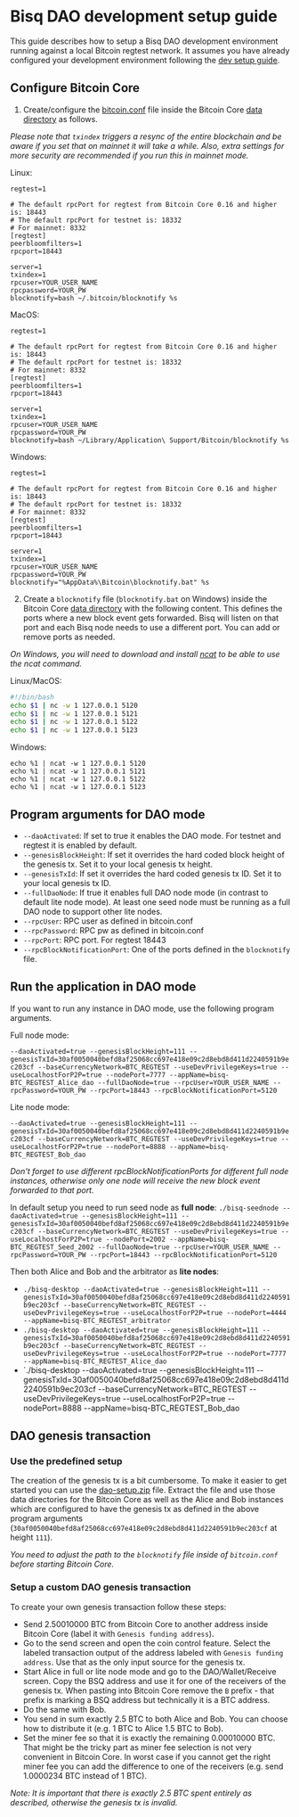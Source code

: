# Bisq DAO development setup guide

This guide describes how to setup a Bisq DAO development environment running against a local Bitcoin regtest network.
It assumes you have already configured your development environment following the [dev setup guide](dev-setup.md).

## Configure Bitcoin Core

1. Create/configure the [bitcoin.conf](https://en.bitcoin.it/wiki/Running_Bitcoin#Bitcoin.conf_Configuration_File) file inside the Bitcoin Core [data directory](https://en.bitcoin.it/wiki/Data_directory#Default_Location) as follows.

_Please note that `txindex` triggers a resync of the entire blockchain and be aware if you set that on mainnet it will take a while. Also, extra settings for more security are recommended if you run this in mainnet mode._

Linux:
```
regtest=1

# The default rpcPort for regtest from Bitcoin Core 0.16 and higher is: 18443
# The default rpcPort for testnet is: 18332
# For mainnet: 8332
[regtest]
peerbloomfilters=1
rpcport=18443

server=1
txindex=1
rpcuser=YOUR_USER_NAME
rpcpassword=YOUR_PW
blocknotify=bash ~/.bitcoin/blocknotify %s
```

MacOS:
```
regtest=1

# The default rpcPort for regtest from Bitcoin Core 0.16 and higher is: 18443
# The default rpcPort for testnet is: 18332
# For mainnet: 8332
[regtest]
peerbloomfilters=1
rpcport=18443

server=1
txindex=1
rpcuser=YOUR_USER_NAME
rpcpassword=YOUR_PW
blocknotify=bash ~/Library/Application\ Support/Bitcoin/blocknotify %s
```

Windows:
```
regtest=1

# The default rpcPort for regtest from Bitcoin Core 0.16 and higher is: 18443
# The default rpcPort for testnet is: 18332
# For mainnet: 8332
[regtest]
peerbloomfilters=1
rpcport=18443

server=1
txindex=1
rpcuser=YOUR_USER_NAME
rpcpassword=YOUR_PW
blocknotify="%AppData%\Bitcoin\blocknotify.bat" %s
```

2. Create a `blocknotify` file (`blocknotify.bat` on Windows) inside the Bitcoin Core [data directory](https://en.bitcoin.it/wiki/Data_directory#Default_Location) with the following content.
This defines the ports where a new block event gets forwarded. Bisq will listen on that port and each Bisq node needs to use a different port. You can add or remove ports as needed.

_On Windows, you will need to download and install [ncat](https://nmap.org/ncat/) to be able to use the ncat command._

Linux/MacOS:
```bash
#!/bin/bash
echo $1 | nc -w 1 127.0.0.1 5120
echo $1 | nc -w 1 127.0.0.1 5121
echo $1 | nc -w 1 127.0.0.1 5122
echo $1 | nc -w 1 127.0.0.1 5123
```

Windows:
```batch
echo %1 | ncat -w 1 127.0.0.1 5120
echo %1 | ncat -w 1 127.0.0.1 5121
echo %1 | ncat -w 1 127.0.0.1 5122
echo %1 | ncat -w 1 127.0.0.1 5123
```


## Program arguments for DAO mode

 - `--daoActivated`: If set to true it enables the DAO mode. For testnet and regtest it is enabled by default.
 - `--genesisBlockHeight`: If set it overrides the hard coded block height of the genesis tx. Set it to your local genesis tx height.
 - `--genesisTxId`: If set it overrides the hard coded genesis tx ID. Set it to your local genesis tx ID.
 - `--fullDaoNode`: If true it enables full DAO node mode (in contrast to default lite node mode). At least one seed node must be running as a full DAO node to support other lite nodes.
 - `--rpcUser`: RPC user as defined in bitcoin.conf
 - `--rpcPassword`: RPC pw as defined in bitcoin.conf
 - `--rpcPort`: RPC port. For regtest 18443
 - `--rpcBlockNotificationPort`: One of the ports defined in the `blocknotify` file.


## Run the application in DAO mode

If you want to run any instance in DAO mode, use the following program arguments.

Full node mode:

`--daoActivated=true --genesisBlockHeight=111 --genesisTxId=30af0050040befd8af25068cc697e418e09c2d8ebd8d411d2240591b9ec203cf --baseCurrencyNetwork=BTC_REGTEST --useDevPrivilegeKeys=true --useLocalhostForP2P=true --nodePort=7777 --appName=bisq-BTC_REGTEST_Alice_dao --fullDaoNode=true --rpcUser=YOUR_USER_NAME --rpcPassword=YOUR_PW --rpcPort=18443 --rpcBlockNotificationPort=5120`

Lite node mode:

`--daoActivated=true --genesisBlockHeight=111 --genesisTxId=30af0050040befd8af25068cc697e418e09c2d8ebd8d411d2240591b9ec203cf --baseCurrencyNetwork=BTC_REGTEST --useDevPrivilegeKeys=true --useLocalhostForP2P=true --nodePort=8888 --appName=bisq-BTC_REGTEST_Bob_dao`

_Don't forget to use different rpcBlockNotificationPorts for different full node instances, otherwise only one node will receive the new block event forwarded to that port._


In default setup you need to run seed node as **full node**:
`./bisq-seednode --daoActivated=true --genesisBlockHeight=111 --genesisTxId=30af0050040befd8af25068cc697e418e09c2d8ebd8d411d2240591b9ec203cf --baseCurrencyNetwork=BTC_REGTEST --useDevPrivilegeKeys=true --useLocalhostForP2P=true --nodePort=2002 --appName=bisq-BTC_REGTEST_Seed_2002 --fullDaoNode=true --rpcUser=YOUR_USER_NAME --rpcPassword=YOUR_PW --rpcPort=18443 --rpcBlockNotificationPort=5120`

Then both Alice and Bob and the arbitrator as **lite nodes**:
* `./bisq-desktop --daoActivated=true --genesisBlockHeight=111 --genesisTxId=30af0050040befd8af25068cc697e418e09c2d8ebd8d411d2240591b9ec203cf --baseCurrencyNetwork=BTC_REGTEST --useDevPrivilegeKeys=true --useLocalhostForP2P=true --nodePort=4444 --appName=bisq-BTC_REGTEST_arbitrator`
* `./bisq-desktop --daoActivated=true --genesisBlockHeight=111 --genesisTxId=30af0050040befd8af25068cc697e418e09c2d8ebd8d411d2240591b9ec203cf --baseCurrencyNetwork=BTC_REGTEST --useDevPrivilegeKeys=true --useLocalhostForP2P=true --nodePort=7777 --appName=bisq-BTC_REGTEST_Alice_dao`
* `./bisq-desktop --daoActivated=true --genesisBlockHeight=111 --genesisTxId=30af0050040befd8af25068cc697e418e09c2d8ebd8d411d2240591b9ec203cf --baseCurrencyNetwork=BTC_REGTEST --useDevPrivilegeKeys=true --useLocalhostForP2P=true --nodePort=8888 --appName=bisq-BTC_REGTEST_Bob_dao

## DAO genesis transaction

### Use the predefined setup

The creation of the genesis tx is a bit cumbersome. To make it easier to get started you can use the [dao-setup.zip](dao-setup.zip) file.
Extract the file and use those data directories for the Bitcoin Core as well as the Alice and Bob instances which are configured to have the genesis tx as defined in the above program arguments (`30af0050040befd8af25068cc697e418e09c2d8ebd8d411d2240591b9ec203cf` at height `111`).

_You need to adjust the path to the `blocknotify` file inside of `bitcoin.conf` before starting Bitcoin Core._

### Setup a custom DAO genesis transaction

To create your own genesis transaction follow these steps:

 - Send 2.50010000 BTC from Bitcoin Core to another address inside Bitcoin Core (label it with `Genesis funding address`).
 - Go to the send screen and open the coin control feature. Select the labeled transaction output of the address labeled with `Genesis funding address`. Use that as the only input source for the genesis tx.
 - Start Alice in full or lite node mode and go to the DAO/Wallet/Receive screen. Copy the BSQ address and use it for one of the receivers of the genesis tx. When pasting into Bitcoin Core remove the `B` prefix - that prefix is marking a BSQ address but technically it is a BTC address.
 - Do the same with Bob.
 - You send in sum exactly 2.5 BTC to both Alice and Bob. You can choose how to distribute it (e.g. 1 BTC to Alice 1.5 BTC to Bob).
 - Set the miner fee so that it is exactly the remaining 0.00010000 BTC. That might be the tricky part as miner fee selection is not very convenient in Bitcoin Core. In worst case if you cannot get the right miner fee you can add the difference to one of the receivers (e.g. send 1.0000234 BTC instead of 1 BTC).

_Note: It is important that there is exactly 2.5 BTC spent entirely as described, otherwise the genesis tx is invalid._
